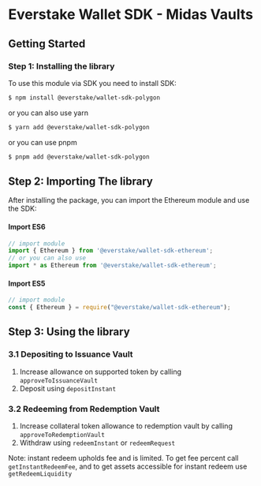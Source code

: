 # Everstake Wallet SDK - Midas Vaults

## Getting Started

### Step 1: Installing the library

To use this module via SDK you need to install SDK:

```sh
$ npm install @everstake/wallet-sdk-polygon
```

or you can also use yarn

```sh
$ yarn add @everstake/wallet-sdk-polygon
```

or you can use pnpm

```sh
$ pnpm add @everstake/wallet-sdk-polygon
```

## Step 2: Importing The library

After installing the package, you can import the Ethereum module and use the SDK:

#### Import ES6

```ts
// import module
import { Ethereum } from '@everstake/wallet-sdk-ethereum';
// or you can also use
import * as Ethereum from '@everstake/wallet-sdk-ethereum';
```

#### Import ES5

```ts
// import module
const { Ethereum } = require("@everstake/wallet-sdk-ethereum");
```

## Step 3: Using the library

### 3.1 Depositing to Issuance Vault 

1. Increase allowance on supported token by calling `approveToIssuanceVault`
2. Deposit using `depositInstant`

### 3.2 Redeeming from Redemption Vault

1. Increase collateral token allowance to redemption vault by calling `approveToRedemptionVault`
2. Withdraw using `redeemInstant` or `redeemRequest`

Note: instant redeem upholds fee and is limited. To get fee percent call `getInstantRedeemFee`, and to get assets accessible for instant redeem use `getRedeemLiquidity` 